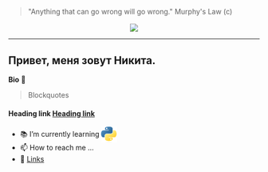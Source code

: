 
> "Anything that can go wrong will go wrong." Murphy's Law (c)

 <div align="center">
  <img src="https://media.giphy.com/media/qgQUggAC3Pfv687qPC/giphy.gif" align="center"> </img>
  </div>
  
  ---
 
## Привет, меня зовут Никита.

**Bio**
:school:
> Blockquotes

#### Heading link [Heading link](https://github.com/pandao/editor.md "Heading link")
- 📚 I’m currently learning  <img height="32" width="32" src="python.png" align="center"> </img>
- 📫 How to reach me ...
- :link:	 [Links](http://localhost/)
